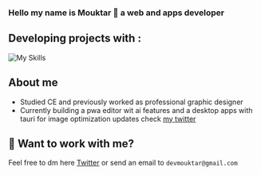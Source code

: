 ### Hello my name is Mouktar 🔮 a web and apps developer

## Developing projects with : 
![My Skills](https://skills.thijs.gg/icons?i=html,css,js,ts,astro,react,tauri,vite,tailwind,nodejs,sqlite,postgres,&theme=dark)

## About me
- Studied CE and previously worked as professional graphic designer 
- Currently building a pwa editor wit ai features and a desktop apps with tauri for image optimization updates check [my twitter](https://twitter.com/mouktardev)


## 👀 Want to work with me?
Feel free to dm here [Twitter](https://twitter.com/mouktardev) or send an email to `devmouktar@gmail.com`
